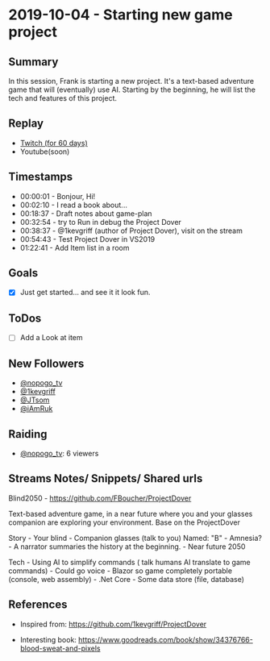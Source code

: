 
# 2019-10-04 - Starting new game project

Summary
-------

In this session, Frank is starting a new project. It's a text-based adventure game that will (eventually) use AI. Starting by the beginning, he will list the tech and features of this project.

Replay
------

- [Twitch (for 60 days)](https://www.twitch.tv/videos/490059514)
- Youtube(soon)


Timestamps
--------

- 00:00:01 - Bonjour, Hi!
- 00:02:10 - I read a book about...
- 00:18:37 - Draft notes about game-plan
- 00:32:54 - try to Run in debug the Project Dover
- 00:38:37 - @1kevgriff (author of Project Dover), visit on the stream
- 00:54:43 - Test Project Dover in VS2019
- 01:22:41 - Add Item list in a room

Goals
-----

- [X] Just get started... and see it it look fun.


ToDos
-----
- [ ] Add a Look at item


New Followers
-------------

- [@nopogo_tv](https://www.twitch.tv/nopogo_tv)
- [@1kevgriff](https://www.twitch.tv/1kevgriff)
- [@JTsom](https://www.twitch.tv/JTsom)
- [@iAmRuk](https://www.twitch.tv/iAmRuk)


Raiding
------

- [@nopogo_tv](https://www.twitch.tv/nopogo_tv):  6 viewers



Streams Notes/ Snippets/ Shared urls
-----------------------------------

Blind2050 - https://github.com/FBoucher/ProjectDover

Text-based adventure game, in a near future where you and your glasses companion are exploring your environment. Base on the ProjectDover

Story 
	- Your blind
	- Companion glasses (talk to you) Named: "B"
	- Amnesia?
	- A narrator summaries the history at the beginning.
	- Near future 2050


Tech 
	- Using AI to simplify commands ( talk humans AI translate to game commands)
	- Could go voice
	- Blazor so game completely portable (console, web assembly)
	- .Net Core
	- Some data store (file, database)
	



References
----------

- Inspired from: https://github.com/1kevgriff/ProjectDover

- Interesting book: https://www.goodreads.com/book/show/34376766-blood-sweat-and-pixels
